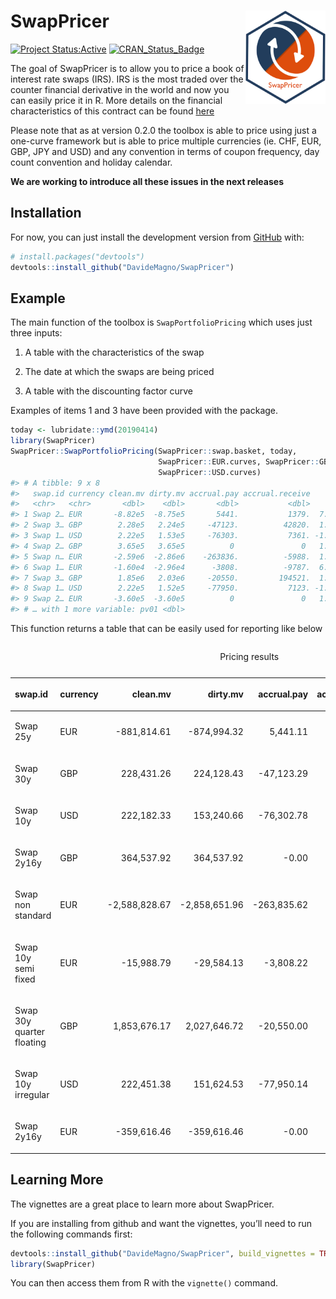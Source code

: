 
<!-- README.md is generated from README.Rmd. Please edit that file -->

# SwapPricer <img src="man/figures/SwapPricerHex.png" align="right" height="149" width="128.5"/>

<!-- badges: start -->

[![Project
Status:Active](http://www.repostatus.org/badges/latest/active.svg)](http://www.repostatus.org/#active)
[![CRAN\_Status\_Badge](https://www.r-pkg.org/badges/version/SwapPricer)](https://CRAN.R-project.org/package=SwapPricer)

<!-- badges: end -->

The goal of SwapPricer is to allow you to price a book of interest rate
swaps (IRS). IRS is the most traded over the counter financial
derivative in the world and now you can easily price it in R. More
details on the financial characteristics of this contract can be found
[here](https://en.wikipedia.org/wiki/Interest_rate_swap)

Please note that as at version 0.2.0 the toolbox is able to price using
just a one-curve framework but is able to price multiple currencies (ie.
CHF, EUR, GBP, JPY and USD) and any convention in terms of coupon
frequency, day count convention and holiday calendar.

**We are working to introduce all these issues in the next releases**

## Installation

For now, you can just install the development version from
[GitHub](https://github.com/) with:

``` r
# install.packages("devtools")
devtools::install_github("DavideMagno/SwapPricer")
```

## Example

The main function of the toolbox is `SwapPortfolioPricing` which uses
just three inputs:

1)  A table with the characteristics of the swap

2)  The date at which the swaps are being priced

3)  A table with the discounting factor curve

Examples of items 1 and 3 have been provided with the package.

``` r
today <- lubridate::ymd(20190414)
library(SwapPricer)
SwapPricer::SwapPortfolioPricing(SwapPricer::swap.basket, today, 
                                 SwapPricer::EUR.curves, SwapPricer::GBP.curves,
                                 SwapPricer::USD.curves) 
#> # A tibble: 9 x 8
#>   swap.id currency clean.mv dirty.mv accrual.pay accrual.receive      par
#>   <chr>   <chr>       <dbl>    <dbl>       <dbl>           <dbl>    <dbl>
#> 1 Swap 2… EUR       -8.82e5  -8.75e5       5441.           1379.  7.71e-3
#> 2 Swap 3… GBP        2.28e5   2.24e5     -47123.          42820.  1.11e-2
#> 3 Swap 1… USD        2.22e5   1.53e5     -76303.           7361. -1.38e-3
#> 4 Swap 2… GBP        3.65e5   3.65e5          0               0   1.17e-2
#> 5 Swap n… EUR       -2.59e6  -2.86e6    -263836.          -5988.  1.07e-2
#> 6 Swap 1… EUR       -1.60e4  -2.96e4      -3808.          -9787.  6.88e-4
#> 7 Swap 3… GBP        1.85e6   2.03e6     -20550.         194521.  1.11e-2
#> 8 Swap 1… USD        2.22e5   1.52e5     -77950.           7123. -1.38e-3
#> 9 Swap 2… EUR       -3.60e5  -3.60e5          0               0   1.18e-2
#> # … with 1 more variable: pv01 <dbl>
```

This function returns a table that can be easily used for reporting like
below

<table class="table table-striped table-hover table-condensed table-responsive" style="margin-left: auto; margin-right: auto;">

<caption>

Pricing results

</caption>

<thead>

<tr>

<th style="text-align:left;">

swap.id

</th>

<th style="text-align:left;">

currency

</th>

<th style="text-align:right;">

clean.mv

</th>

<th style="text-align:right;">

dirty.mv

</th>

<th style="text-align:right;">

accrual.pay

</th>

<th style="text-align:right;">

accrual.receive

</th>

<th style="text-align:right;">

par

</th>

<th style="text-align:right;">

pv01

</th>

</tr>

</thead>

<tbody>

<tr>

<td style="text-align:left;">

Swap 25y

</td>

<td style="text-align:left;">

EUR

</td>

<td style="text-align:right;">

\-881,814.61

</td>

<td style="text-align:right;">

\-874,994.32

</td>

<td style="text-align:right;">

5,441.11

</td>

<td style="text-align:right;">

1,379.18

</td>

<td style="text-align:right;">

0.77%

</td>

<td style="text-align:right;">

\-12,393.65

</td>

</tr>

<tr>

<td style="text-align:left;">

Swap 30y

</td>

<td style="text-align:left;">

GBP

</td>

<td style="text-align:right;">

228,431.26

</td>

<td style="text-align:right;">

224,128.43

</td>

<td style="text-align:right;">

\-47,123.29

</td>

<td style="text-align:right;">

42,820.46

</td>

<td style="text-align:right;">

1.11%

</td>

<td style="text-align:right;">

20,937.20

</td>

</tr>

<tr>

<td style="text-align:left;">

Swap 10y

</td>

<td style="text-align:left;">

USD

</td>

<td style="text-align:right;">

222,182.33

</td>

<td style="text-align:right;">

153,240.66

</td>

<td style="text-align:right;">

\-76,302.78

</td>

<td style="text-align:right;">

7,361.11

</td>

<td style="text-align:right;">

\-0.14%

</td>

<td style="text-align:right;">

\-5,728.51

</td>

</tr>

<tr>

<td style="text-align:left;">

Swap 2y16y

</td>

<td style="text-align:left;">

GBP

</td>

<td style="text-align:right;">

364,537.92

</td>

<td style="text-align:right;">

364,537.92

</td>

<td style="text-align:right;">

\-0.00

</td>

<td style="text-align:right;">

0.00

</td>

<td style="text-align:right;">

1.17%

</td>

<td style="text-align:right;">

\-11,202.52

</td>

</tr>

<tr>

<td style="text-align:left;">

Swap non standard

</td>

<td style="text-align:left;">

EUR

</td>

<td style="text-align:right;">

\-2,588,828.67

</td>

<td style="text-align:right;">

\-2,858,651.96

</td>

<td style="text-align:right;">

\-263,835.62

</td>

<td style="text-align:right;">

\-5,987.67

</td>

<td style="text-align:right;">

1.07%

</td>

<td style="text-align:right;">

27,914.07

</td>

</tr>

<tr>

<td style="text-align:left;">

Swap 10y semi fixed

</td>

<td style="text-align:left;">

EUR

</td>

<td style="text-align:right;">

\-15,988.79

</td>

<td style="text-align:right;">

\-29,584.13

</td>

<td style="text-align:right;">

\-3,808.22

</td>

<td style="text-align:right;">

\-9,787.12

</td>

<td style="text-align:right;">

0.07%

</td>

<td style="text-align:right;">

5,132.39

</td>

</tr>

<tr>

<td style="text-align:left;">

Swap 30y quarter floating

</td>

<td style="text-align:left;">

GBP

</td>

<td style="text-align:right;">

1,853,676.17

</td>

<td style="text-align:right;">

2,027,646.72

</td>

<td style="text-align:right;">

\-20,550.00

</td>

<td style="text-align:right;">

194,520.55

</td>

<td style="text-align:right;">

1.11%

</td>

<td style="text-align:right;">

\-20,879.14

</td>

</tr>

<tr>

<td style="text-align:left;">

Swap 10y irregular

</td>

<td style="text-align:left;">

USD

</td>

<td style="text-align:right;">

222,451.38

</td>

<td style="text-align:right;">

151,624.53

</td>

<td style="text-align:right;">

\-77,950.14

</td>

<td style="text-align:right;">

7,123.29

</td>

<td style="text-align:right;">

\-0.14%

</td>

<td style="text-align:right;">

\-5,739.49

</td>

</tr>

<tr>

<td style="text-align:left;">

Swap 2y16y

</td>

<td style="text-align:left;">

EUR

</td>

<td style="text-align:right;">

\-359,616.46

</td>

<td style="text-align:right;">

\-359,616.46

</td>

<td style="text-align:right;">

\-0.00

</td>

<td style="text-align:right;">

0.00

</td>

<td style="text-align:right;">

1.18%

</td>

<td style="text-align:right;">

11,169.71

</td>

</tr>

</tbody>

</table>

## Learning More

The vignettes are a great place to learn more about SwapPricer.

If you are installing from github and want the vignettes, you’ll need to
run the following commands
first:

``` r
devtools::install_github("DavideMagno/SwapPricer", build_vignettes = TRUE)
library(SwapPricer)
```

You can then access them from R with the `vignette()` command.
